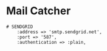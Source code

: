 # Mail Catcher
```
# SENDGRID
    :address => 'smtp.sendgrid.net',
    :port => '587',
    :authentication => :plain,
```
